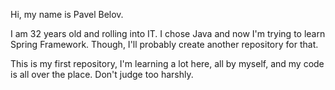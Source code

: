 Hi, my name is Pavel Belov.

I am 32 years old and rolling into IT. I chose Java and now I'm trying to learn Spring Framework. Though, I'll probably create another repository for that.

This is my first repository, I'm learning a lot here, all by myself, and my code is all over the place.
Don't judge too harshly.
